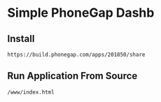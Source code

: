 # Simple PhoneGap Dashb

## Install

	https://build.phonegap.com/apps/201850/share

## Run Application From Source

    /www/index.html
